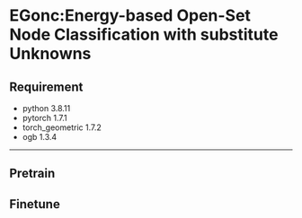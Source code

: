 # EGonc:Energy-based Open-Set Node Classification with substitute Unknowns

## Requirement

- python 3.8.11
- pytorch 1.7.1
- torch_geometric 1.7.2
- ogb 1.3.4
---
## Pretrain
## Finetune

